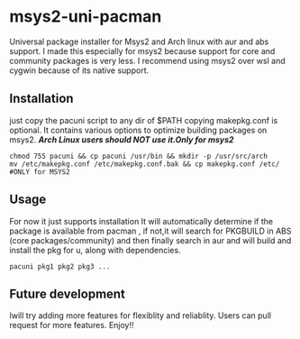 # msys2-uni-pacman
Universal package installer for Msys2 and Arch linux with aur and abs support.
I made this especially for msys2 because support for core and community packages is very less.
I recommend using msys2 over wsl and cygwin because of its native support.

## Installation
just copy the pacuni script to any dir of $PATH 
copying makepkg.conf is optional. It contains various options to optimize building packages on msys2. ***Arch Linux users should NOT use it.Only for msys2***
```
chmod 755 pacuni && cp pacuni /usr/bin && mkdir -p /usr/src/arch
mv /etc/makepkg.conf /etc/makepkg.conf.bak && cp makepkg.conf /etc/ #ONLY for MSYS2
```
## Usage 
For now it just supports installation
It will automatically determine if the package is available from pacman , if not,it will search for PKGBUILD in ABS (core packages/community) and then finally search in aur and will build and install the pkg for u, along with dependencies.
```
pacuni pkg1 pkg2 pkg3 ...
```
## Future development
Iwill try adding more features for flexiblity and reliablity. Users can pull request for more features. Enjoy!!
